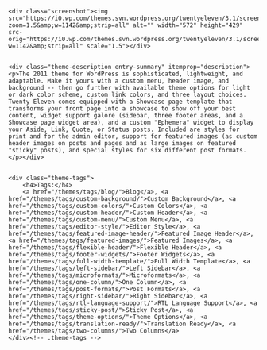 <div class="theme-info">
				
	<div class="screenshot"><img src="https://i0.wp.com/themes.svn.wordpress.org/twentyeleven/3.1/screenshot.png?zoom=1.5&amp;w=1142&amp;strip=all" alt="" width="572" height="429" src-orig="https://i0.wp.com/themes.svn.wordpress.org/twentyeleven/3.1/screenshot.png?w=1142&amp;strip=all" scale="1.5"></div>
	

	<div class="theme-description entry-summary" itemprop="description"><p>The 2011 theme for WordPress is sophisticated, lightweight, and adaptable. Make it yours with a custom menu, header image, and background -- then go further with available theme options for light or dark color scheme, custom link colors, and three layout choices. Twenty Eleven comes equipped with a Showcase page template that transforms your front page into a showcase to show off your best content, widget support galore (sidebar, three footer areas, and a Showcase page widget area), and a custom "Ephemera" widget to display your Aside, Link, Quote, or Status posts. Included are styles for print and for the admin editor, support for featured images (as custom header images on posts and pages and as large images on featured "sticky" posts), and special styles for six different post formats.</p></div>

	
	<div class="theme-tags">
		<h4>Tags:</h4>
		<a href="/themes/tags/blog/">Blog</a>, <a href="/themes/tags/custom-background/">Custom Background</a>, <a href="/themes/tags/custom-colors/">Custom Colors</a>, <a href="/themes/tags/custom-header/">Custom Header</a>, <a href="/themes/tags/custom-menu/">Custom Menu</a>, <a href="/themes/tags/editor-style/">Editor Style</a>, <a href="/themes/tags/featured-image-header/">Featured Image Header</a>, <a href="/themes/tags/featured-images/">Featured Images</a>, <a href="/themes/tags/flexible-header/">Flexible Header</a>, <a href="/themes/tags/footer-widgets/">Footer Widgets</a>, <a href="/themes/tags/full-width-template/">Full Width Template</a>, <a href="/themes/tags/left-sidebar/">Left Sidebar</a>, <a href="/themes/tags/microformats/">Microformats</a>, <a href="/themes/tags/one-column/">One Column</a>, <a href="/themes/tags/post-formats/">Post Formats</a>, <a href="/themes/tags/right-sidebar/">Right Sidebar</a>, <a href="/themes/tags/rtl-language-support/">RTL Language Support</a>, <a href="/themes/tags/sticky-post/">Sticky Post</a>, <a href="/themes/tags/theme-options/">Theme Options</a>, <a href="/themes/tags/translation-ready/">Translation Ready</a>, <a href="/themes/tags/two-columns/">Two Columns</a>
	</div><!-- .theme-tags -->
	
</div>